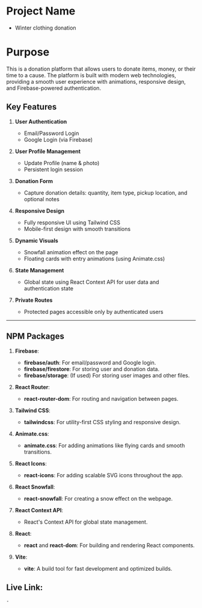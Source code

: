 # Project Name
   - Winter clothing donation

# Purpose

This is a donation platform that allows users to donate items, money, or their time to a cause. The platform is built with modern web technologies, providing a smooth user experience with animations, responsive design, and Firebase-powered authentication.

## Key Features

1. **User Authentication**
   - Email/Password Login
   - Google Login (via Firebase)

2. **User Profile Management**
   - Update Profile (name & photo)
   - Persistent login session

3. **Donation Form**
   - Capture donation details: quantity, item type, pickup location, and optional notes

4. **Responsive Design**
   - Fully responsive UI using Tailwind CSS
   - Mobile-first design with smooth transitions

5. **Dynamic Visuals**
   - Snowfall animation effect on the page
   - Floating cards with entry animations (using Animate.css)

6. **State Management**
   - Global state using React Context API for user data and authentication state

7. **Private Routes**
   - Protected pages accessible only by authenticated users

---

## NPM Packages

1. **Firebase**:
   - **firebase/auth**: For email/password and Google login.
   - **firebase/firestore**: For storing user and donation data.
   - **firebase/storage**: (If used) For storing user images and other files.

2. **React Router**:
   - **react-router-dom**: For routing and navigation between pages.

3. **Tailwind CSS**:
   - **tailwindcss**: For utility-first CSS styling and responsive design.

4. **Animate.css**:
   - **animate.css**: For adding animations like flying cards and smooth transitions.

5. **React Icons**:
   - **react-icons**: For adding scalable SVG icons throughout the app.

6. **React Snowfall**:
   - **react-snowfall**: For creating a snow effect on the webpage.

7. **React Context API**:
   - React's Context API for global state management.

8. **React**:
   - **react** and **react-dom**: For building and rendering React components.

9. **Vite**:
   - **vite**: A build tool for fast development and optimized builds.


## Live Link:
    - 
